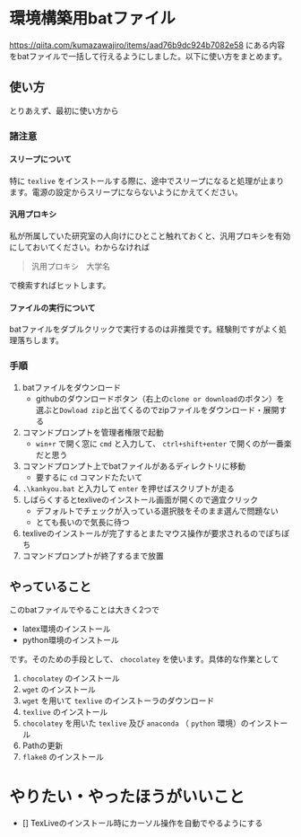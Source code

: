 # 環境構築用batファイル

https://qiita.com/kumazawajiro/items/aad76b9dc924b7082e58 にある内容をbatファイルで一括して行えるようにしました。以下に使い方をまとめます。

## 使い方

とりあえず、最初に使い方から

### 諸注意

#### スリープについて
特に `texlive` をインストールする際に、途中でスリープになると処理が止まります。電源の設定からスリープにならないようにかえてください。

#### 汎用プロキシ
私が所属していた研究室の人向けにひとこと触れておくと、汎用プロキシを有効にしておいてください。わからなければ

> 汎用プロキシ　大学名

で検索すればヒットします。

#### ファイルの実行について

batファイルをダブルクリックで実行するのは非推奨です。経験則ですがよく処理落ちします。

### 手順
  1. batファイルをダウンロード
     * githubのダウンロードボタン（右上の`clone or download`のボタン）を選ぶと`Dowload zip`と出てくるのでzipファイルをダウンロード・展開する
  1. コマンドプロンプトを管理者権限で起動
     * `win+r` で開く窓に `cmd` と入力して、 `ctrl+shift+enter` で開くのが一番楽だと思う
  1. コマンドプロンプト上でbatファイルがあるディレクトリに移動
     * 要するに `cd` コマンドたたいて
  1. `.\kankyou.bat` と入力して `enter` を押せばスクリプトが走る
  1. しばらくするとtexliveのインストール画面が開くので適宜クリック
     * デフォルトでチェックが入っている選択肢をそのまま選んで問題ない
     * とても長いので気長に待つ
  1. texliveのインストールが完了するとまたマウス操作が要求されるのでぽちぽち
  1. コマンドプロンプトが終了するまで放置

## やっていること
このbatファイルでやることは大きく2つで
 * latex環境のインストール
 * python環境のインストール

です。そのための手段として、 `chocolatey` を使います。具体的な作業として
 1. `chocolatey` のインストール
 1. `wget` のインストール
 1. `wget` を用いて `texlive` のインストーラのダウンロード
 1. `texlive` のインストール
 1. `chocolatey` を用いた `texlive` 及び `anaconda` （ `python` 環境）のインストール
 1. Pathの更新
 1. `flake8` のインストール

# やりたい・やったほうがいいこと

* [] TexLiveのインストール時にカーソル操作を自動でやるようにする 
